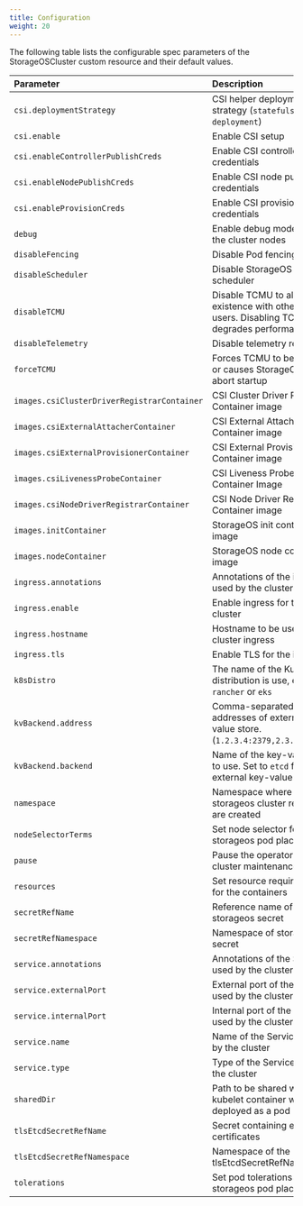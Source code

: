 ```yaml
---
title: Configuration
weight: 20
---
```


The following table lists the configurable spec parameters of the StorageOSCluster custom resource and their default values.

| Parameter                                   | Description                                                                                    | Default
| :----------                                 | :-----------                                                                                   | :-------
| `csi.deploymentStrategy`                    | CSI helper deployment strategy (`statefulset` or `deployment`)                                 | `statefulset`
| `csi.enable`                                | Enable CSI setup                                                                               | `false`
| `csi.enableControllerPublishCreds`          | Enable CSI controller publish credentials                                                      | `false`
| `csi.enableNodePublishCreds`                | Enable CSI node publish credentials                                                            | `false`
| `csi.enableProvisionCreds`                  | Enable CSI provision credentials                                                               | `false`
| `debug`                                     | Enable debug mode for all the cluster nodes                                                    | `false`
| `disableFencing`                            | Disable Pod fencing                                                                            | `false`
| `disableScheduler`                          | Disable StorageOS scheduler                                                                    | `false`
| `disableTCMU`                               | Disable TCMU to allow co-existence with other TCMU users. Disabling TCMU degrades performance  | `false`
| `disableTelemetry`                          | Disable telemetry reports                                                                      | `false`
| `forceTCMU`                                 | Forces TCMU to be enabled or causes StorageOS to abort startup                                 | `false`
| `images.csiClusterDriverRegistrarContainer` | CSI Cluster Driver Registrar Container image                                                   | `quay.io/k8scsi/csi-cluster-driver-registrar:v1.0.1`
| `images.csiExternalAttacherContainer`       | CSI External Attacher Container image                                                          | `quay.io/k8scsi/csi-attacher:v1.0.1`
| `images.csiExternalProvisionerContainer`    | CSI External Provisioner Container image                                                       | `storageos/csi-provisioner:v1.0.1`
| `ìmages.csiLivenessProbeContainer`          | CSI Liveness Probe Container Image                                                             | `quay.io/k8scsi/livenessprobe:v1.0.1`
| `images.csiNodeDriverRegistrarContainer`    | CSI Node Driver Registrar Container image                                                      | `quay.io/k8scsi/csi-node-driver-registrar:v1.0.1`
| `images.initContainer`                      | StorageOS init container image                                                                 | `storageos/init:1.0.0`
| `images.nodeContainer`                      | StorageOS node container image                                                                 | `storageos/node:{{ site.latest_node_version  }}`
| `ingress.annotations`                       | Annotations of the ingress used by the cluster                                                 |
| `ingress.enable`                            | Enable ingress for the cluster                                                                 | `false`
| `ingress.hostname`                          | Hostname to be used in cluster ingress                                                         | `storageos.local`
| `ingress.tls`                               | Enable TLS for the ingress                                                                     | `false`
| `k8sDistro`                                 | The name of the Kubernetes distribution is use, e.g. `rancher` or `eks`                        |
| `kvBackend.address`                         | Comma-separated list of addresses of external key-value store. (`1.2.3.4:2379,2.3.4.5:2379`)   |
| `kvBackend.backend`                         | Name of the key-value store to use. Set to `etcd` for external key-value store.                | `embedded`
| `namespace`                                 | Namespace where storageos cluster resources are created                                        | `storageos`
| `nodeSelectorTerms`                         | Set node selector for storageos pod placement                                                  |
| `pause`                                     | Pause the operator for cluster maintenance                                                     | `false`
| `resources`                                 | Set resource requirements for the containers                                                   |
| `secretRefName`                             | Reference name of storageos secret                                                             |
| `secretRefNamespace`                        | Namespace of storageos secret                                                                  |
| `service.annotations`                       | Annotations of the Service used by the cluster                                                 |
| `service.externalPort`                      | External port of the Service used by the cluster                                               | `5705`
| `service.internalPort`                      | Internal port of the Service used by the cluster                                               | `5705`
| `service.name`                              | Name of the Service used by the cluster                                                        | `storageos`
| `service.type`                              | Type of the Service used by the cluster                                                        | `ClusterIP`
| `sharedDir`                                 | Path to be shared with kubelet container when deployed as a pod                                | `/var/lib/kubelet/plugins/kubernetes.io~storageos`
| `tlsEtcdSecretRefName`                      | Secret containing etcd client certificates                                                     |
| `tlsEtcdSecretRefNamespace`                 | Namespace of the tlsEtcdSecretRefName                                                          |
| `tolerations`                               | Set pod tolerations for storageos pod placement                                                |

